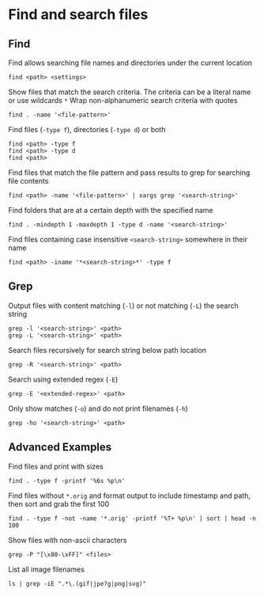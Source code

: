 # Find and search files

## Find

Find allows searching file names and directories under the current location

    find <path> <settings>

Show files that match the search criteria. The criteria can be a literal name or use wildcards `*`
Wrap non-alphanumeric search criteria with quotes

    find . -name '<file-pattern>'

Find files (`-type f`), directories (`-type d`) or both

    find <path> -type f
    find <path> -type d
    find <path>

Find files that match the file pattern and pass results to grep for searching file contents

    find <path> -name '<file-pattern>' | xargs grep '<search-string>'

Find folders that are at a certain depth with the specified name

    find . -mindepth 1 -maxdepth 1 -type d -name '<search-string>'

Find files containing case insensitive `<search-string>` somewhere in their name

    find <path> -iname '*<search-string>*' -type f

## Grep

Output files with content matching (`-l`) or not matching (`-L`) the search string

    grep -l '<search-string>' <path>
    grep -L '<search-string>' <path>

Search files recursively for search string below path location

    grep -R '<search-string>' <path>

Search using extended regex (`-E`)

    grep -E '<extended-regex>' <path>

Only show matches (`-o`) and do not print filenames (`-h`)

    grep -ho '<search-string>' <path>

## Advanced Examples

Find files and print with sizes

    find . -type f -printf '%6s %p\n'

Find files without `*.orig` and format output to include timestamp and path, then sort and grab the first 100

    find . -type f -not -name '*.orig' -printf '%T+ %p\n' | sort | head -n 100

Show files with non-ascii characters

    grep -P "[\x80-\xFF]" <files>

List all image filenames

    ls | grep -iE ".*\.(gif|jpe?g|png|svg)"
